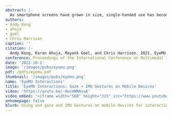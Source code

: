 ```yaml
---
abstract: |-
  As smartphone screens have grown in size, single-handed use has become more cumbersome. Interactive targets that are easily seen can be hard to reach, particularly notifications and upper menu bar items. Users must either adjust their grip to reach distant targets, or use their other hand. In this research, we show how gaze estimation using a phone’s user-facing camera can be paired with IMU-tracked motion gestures to enable a new, intuitive, and rapid interaction technique on handheld phones. We describe our proof-of-concept implementation and gesture set, built on state-of-the-art techniques and capable of self-contained execution on a smartphone. In our user study, we found a mean euclidean gaze error of 1.7 cm and a seven-class motion gesture classification accuracy of 97.3%.
authors:
- Andy Kong
- ahuja
- goel
- Chris Harrison
caption: ''
citation: |-
  Andy Kong, Karan Ahuja, Mayank Goel, and Chris Harrison. 2021. EyeMU Interactions: Gaze + IMU Gestures on Mobile Devices. In Proceedings of the 2021 International Conference on Multimodal Interaction (ICMI '21). Association for Computing Machinery, New York, NY, USA, 577–585. DOI: https://doi.org/10.1145/3462244.3479938
conference: Proceedings of the International Conference on Multimodal Interaction
date: '2021-10-1'
image: '/images/pubs/eyemu.png'
pdf: /pdfs/eyemu.pdf
thumbnail: '/images/pubs/eyemu.png'
name: 'EyeMU Interactions'
title: 'EyeMU Interactions: Gaze + IMU Gestures on Mobile Devices'
video: 'https://youtu.be/-HwcmWRAsaA'
video_embed: '<iframe width="560" height="315" src="https://www.youtube.com/embed/-HwcmWRAsaA" frameborder="0" allowfullscreen></iframe>'
onhomepage: false
blurb: Using and gaze and IMU Gestures on mobile devices for interactions
---
```

